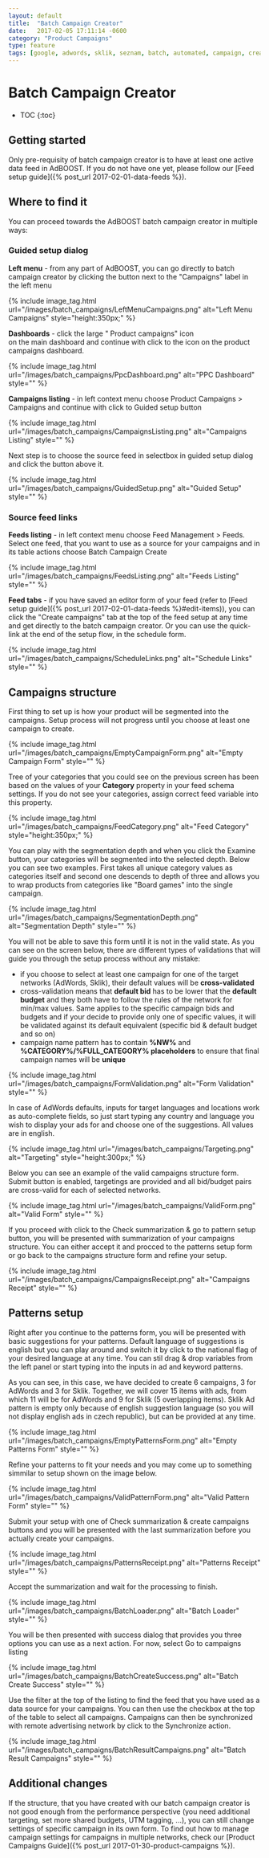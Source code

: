 ```yaml
---
layout: default
title:  "Batch Campaign Creator"
date:   2017-02-05 17:11:14 -0600
category: "Product Campaigns"
type: feature
tags: [google, adwords, sklik, seznam, batch, automated, campaign, create, pattern, target, bid, budget, sync]
---
```


# Batch Campaign Creator

* TOC
{:toc}

## Getting started

Only pre-requisity of batch campaign creator is to have at least one active data feed in AdBOOST. If you do not have one yet, please follow our [Feed setup guide]({% post_url 2017-02-01-data-feeds %}).

## Where to find it

You can proceed towards the AdBOOST batch campaign creator in multiple ways:

### Guided setup dialog

**Left menu** - from any part of AdBOOST, you can go directly to batch campaign creator by clicking the <i class="fa fa-plus"></i> button next to the "Campaigns" label in the left menu

{% include image_tag.html url="/images/batch_campaigns/LeftMenuCampaigns.png" alt="Left Menu Campaigns" style="height:350px;" %}

**Dashboards** - click the large "<i class="fa fa-bullhorn"></i> Product campaigns" icon <br/> on the main dashboard and continue with click to the <i class="fa fa-plus"></i> icon on the product campaigns dashboard.

{% include image_tag.html url="/images/batch_campaigns/PpcDashboard.png" alt="PPC Dashboard" style="" %}

**Campaigns listing** - in left context menu choose <i class="fa fa-bullhorn"></i> Product Campaigns > <i class="fa fa-cogs"></i> Campaigns and continue with click to <span class="btn btn-sm btn-primary"><i class="fa fa-question"></i> Guided setup</span> button

{% include image_tag.html url="/images/batch_campaigns/CampaignsListing.png" alt="Campaigns Listing" style="" %}

Next step is to choose the source feed in selectbox in guided setup dialog and click the button above it.

{% include image_tag.html url="/images/batch_campaigns/GuidedSetup.png" alt="Guided Setup" style="" %}

### Source feed links

**Feeds listing** - in left context menu choose <i class="fa fa-database"></i> Feed Management > <i class="fa fa-files-o"></i> Feeds. Select one feed, that you want to use as a source for your campaigns and in its table actions choose <i class="fa fa-puzzle-piece"></i> Batch Campaign Create

{% include image_tag.html url="/images/batch_campaigns/FeedsListing.png" alt="Feeds Listing" style="" %}

**Feed tabs** - if you have saved an editor form of your feed (refer to [Feed setup guide]({% post_url 2017-02-01-data-feeds %}#edit-items)), you can click the "Create campaigns" tab at the top of the feed setup at any time and get directly to the batch campaign creator. Or you can use the quick-link at the end of the setup flow, in the schedule form.

{% include image_tag.html url="/images/batch_campaigns/ScheduleLinks.png" alt="Schedule Links" style="" %}

## Campaigns structure

First thing to set up is how your product will be segmented into the campaigns. Setup process will not progress until you choose at least one campaign to create.

{% include image_tag.html url="/images/batch_campaigns/EmptyCampaignForm.png" alt="Empty Campaign Form" style="" %}

Tree of your categories that you could see on the previous screen has been based on the values of your **Category** property in your feed schema settings. If you do not see your categories, assign correct feed variable into this property.

{% include image_tag.html url="/images/batch_campaigns/FeedCategory.png" alt="Feed Category" style="height:350px;" %}

You can play with the segmentation depth and when you click the <span class="btn btn-sm btn-default"><i class="fa fa-sitemap"></i> Examine</span> button, your categories will be segmented into the selected depth. Below you can see two examples. First takes all unique category values as categories itself and second one descends to depth of three and allows you to wrap products from categories like "Board games" into the single campaign.

{% include image_tag.html url="/images/batch_campaigns/SegmentationDepth.png" alt="Segmentation Depth" style="" %}

You will not be able to save this form until it is not in the valid state. As you can see on the screen below, there are different types of validations that will guide you through the setup process without any mistake:

- if you choose to select at least one campaign for one of the target networks (AdWords, Sklik), their default values will be **cross-validated**
- cross-validation means that **default bid** has to be lower that the **default budget** and they both have to follow the rules of the network for min/max values. Same applies to the specific campaign bids and budgets and if your decide to provide only one of specific values, it will be validated against its default equivalent (specific bid & default budget and so on)
- campaign name pattern has to contain **%NW%** and **%CATEGORY%/%FULL_CATEGORY% placeholders** to ensure that final campaign names will be **unique**

{% include image_tag.html url="/images/batch_campaigns/FormValidation.png" alt="Form Validation" style="" %}

In case of AdWords defaults, inputs for target languages and locations work as auto-complete fields, so just start typing any country and language you wish to display your ads for and choose one of the suggestions. All values are in english.

{% include image_tag.html url="/images/batch_campaigns/Targeting.png" alt="Targeting" style="height:300px;" %}

Below you can see an example of the valid campaigns structure form. Submit button is enabled, targetings are provided and all bid/budget pairs are cross-valid for each of selected networks.

{% include image_tag.html url="/images/batch_campaigns/ValidForm.png" alt="Valid Form" style="" %}

If you proceed with click to the <span class="btn btn-sm btn-primary"><i class="fa fa-save"></i> Check summarization & go to pattern setup</span> button, you will be presented with summarization of your campaigns structure. You can either accept it and procced to the patterns setup form or go back to the campaigns structure form and refine your setup.

{% include image_tag.html url="/images/batch_campaigns/CampaignsReceipt.png" alt="Campaigns Receipt" style="" %}

## Patterns setup

Right after you continue to the patterns form, you will be presented with basic suggestions for your patterns. Default language of suggestions is english but you can play around and switch it by click to the national flag of your desired language at any time. You can stil drag & drop variables from the left panel or start typing into the inputs in ad and keyword patterns.

As you can see, in this case, we have decided to create 6 campaigns, 3 for AdWords and 3 for Sklik. Together, we will cover 15 items with ads, from which 11 will be for AdWords and 9 for Sklik (5 overlapping items). Sklik Ad pattern is empty only because of english suggestion language (so you will not display english ads in czech republic), but can be provided at any time.

{% include image_tag.html url="/images/batch_campaigns/EmptyPatternsForm.png" alt="Empty Patterns Form" style="" %}

Refine your patterns to fit your needs and you may come up to something simmilar to setup shown on the image below.

{% include image_tag.html url="/images/batch_campaigns/ValidPatternForm.png" alt="Valid Pattern Form" style="" %}

Submit your setup with one of <span class="btn btn-sm btn-primary"><i class="fa fa-save"></i> Check summarization & create campaigns</span> buttons and you will be presented with the last summarization before you actually create your campaigns.

{% include image_tag.html url="/images/batch_campaigns/PatternsReceipt.png" alt="Patterns Receipt" style="" %}

Accept the summarization and wait for the processing to finish.

{% include image_tag.html url="/images/batch_campaigns/BatchLoader.png" alt="Batch Loader" style="" %}

You will be then presented with success dialog that provides you three options you can use as a next action.
For now, select <span class="btn btn-sm btn-default"><i class="fa fa-bullhorn"></i> Go to campaigns listing</span>

{% include image_tag.html url="/images/batch_campaigns/BatchCreateSuccess.png" alt="Batch Create Success" style="" %}

Use the filter at the top of the listing to find the feed that you have used as a data source for your campaigns. You can then use the checkbox at the top of the table to select all campaigns. Campaigns can then be synchronized with remote advertising network by click to the <span class="btn btn-sm btn-default"><i class="fa fa-refresh"></i> Synchronize</span> action.

{% include image_tag.html url="/images/batch_campaigns/BatchResultCampaigns.png" alt="Batch Result Campaigns" style="" %}

## Additional changes

If the structure, that you have created with our batch campaign creator is not good enough from the performance perspective (you need additional targeting, set more shared budgets, UTM tagging, ...), you can still change settings of specific campaign in its own form. To find out how to manage campaign settings for campaigns in multiple networks, check our [Product Campaigns Guide]({% post_url 2017-01-30-product-campaigns %}).

